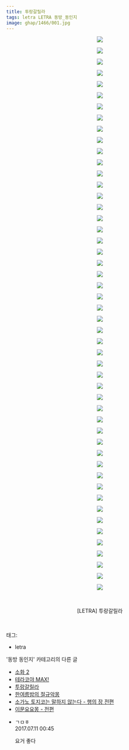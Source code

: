 ```yaml
---
title: 투랑갈릴라
tags: letra LETRA 동방_동인지
image: ghap/1466/001.jpg
---
```

<div class="article">
<p style="text-align: center; clear: none; float: none;"><img src="{{ site.nasurl }}/ghap/1466/001.jpg"/></p>
<p style="text-align: center; clear: none; float: none;"><img src="{{ site.nasurl }}/ghap/1466/002.jpg"/></p>
<p style="text-align: center; clear: none; float: none;"><img src="{{ site.nasurl }}/ghap/1466/003.jpg"/></p>
<p style="text-align: center; clear: none; float: none;"><img src="{{ site.nasurl }}/ghap/1466/004.jpg"/></p>
<p style="text-align: center; clear: none; float: none;"><img src="{{ site.nasurl }}/ghap/1466/005.jpg"/></p>
<p style="text-align: center; clear: none; float: none;"><img src="{{ site.nasurl }}/ghap/1466/006.jpg"/></p>
<p style="text-align: center; clear: none; float: none;"><img src="{{ site.nasurl }}/ghap/1466/007.jpg"/></p>
<p style="text-align: center; clear: none; float: none;"><img src="{{ site.nasurl }}/ghap/1466/008.jpg"/></p>
<p style="text-align: center; clear: none; float: none;"><img src="{{ site.nasurl }}/ghap/1466/009.jpg"/></p>
<p style="text-align: center; clear: none; float: none;"><img src="{{ site.nasurl }}/ghap/1466/010.jpg"/></p>
<p style="text-align: center; clear: none; float: none;"><img src="{{ site.nasurl }}/ghap/1466/011.jpg"/></p>
<p style="text-align: center; clear: none; float: none;"><img src="{{ site.nasurl }}/ghap/1466/012.jpg"/></p>
<p style="text-align: center; clear: none; float: none;"><img src="{{ site.nasurl }}/ghap/1466/013.jpg"/></p>
<p style="text-align: center; clear: none; float: none;"><img src="{{ site.nasurl }}/ghap/1466/014.jpg"/></p>
<p style="text-align: center; clear: none; float: none;"><img src="{{ site.nasurl }}/ghap/1466/015.jpg"/></p>
<p style="text-align: center; clear: none; float: none;"><img src="{{ site.nasurl }}/ghap/1466/016.jpg"/></p>
<p style="text-align: center; clear: none; float: none;"><img src="{{ site.nasurl }}/ghap/1466/017.jpg"/></p>
<p style="text-align: center; clear: none; float: none;"><img src="{{ site.nasurl }}/ghap/1466/018.jpg"/></p>
<p style="text-align: center; clear: none; float: none;"><img src="{{ site.nasurl }}/ghap/1466/019.jpg"/></p>
<p style="text-align: center; clear: none; float: none;"><img src="{{ site.nasurl }}/ghap/1466/020.jpg"/></p>
<p style="text-align: center; clear: none; float: none;"><img src="{{ site.nasurl }}/ghap/1466/021.jpg"/></p>
<p style="text-align: center; clear: none; float: none;"><img src="{{ site.nasurl }}/ghap/1466/022.jpg"/></p>
<p style="text-align: center; clear: none; float: none;"><img src="{{ site.nasurl }}/ghap/1466/023.jpg"/></p>
<p style="text-align: center; clear: none; float: none;"><img src="{{ site.nasurl }}/ghap/1466/024.jpg"/></p>
<p style="text-align: center; clear: none; float: none;"><img src="{{ site.nasurl }}/ghap/1466/025.jpg"/></p>
<p style="text-align: center; clear: none; float: none;"><img src="{{ site.nasurl }}/ghap/1466/026.jpg"/></p>
<p style="text-align: center; clear: none; float: none;"><img src="{{ site.nasurl }}/ghap/1466/027.jpg"/></p>
<p style="text-align: center; clear: none; float: none;"><img src="{{ site.nasurl }}/ghap/1466/028.jpg"/></p>
<p style="text-align: center; clear: none; float: none;"><img src="{{ site.nasurl }}/ghap/1466/029.jpg"/></p>
<p style="text-align: center; clear: none; float: none;"><img src="{{ site.nasurl }}/ghap/1466/030.jpg"/></p>
<p style="text-align: center; clear: none; float: none;"><img src="{{ site.nasurl }}/ghap/1466/031.jpg"/></p>
<p style="text-align: center; clear: none; float: none;"><img src="{{ site.nasurl }}/ghap/1466/032.jpg"/></p>
<p style="text-align: center; clear: none; float: none;"><img src="{{ site.nasurl }}/ghap/1466/033.jpg"/></p>
<p style="text-align: center; clear: none; float: none;"><img src="{{ site.nasurl }}/ghap/1466/034.jpg"/></p>
<p style="text-align: center; clear: none; float: none;"><img src="{{ site.nasurl }}/ghap/1466/035.jpg"/></p>
<p style="text-align: center; clear: none; float: none;"><img src="{{ site.nasurl }}/ghap/1466/036.jpg"/></p>
<p style="text-align: center; clear: none; float: none;"><img src="{{ site.nasurl }}/ghap/1466/037.jpg"/></p>
<p style="text-align: center; clear: none; float: none;"><img src="{{ site.nasurl }}/ghap/1466/038.jpg"/></p>
<p style="text-align: center; clear: none; float: none;"><img src="{{ site.nasurl }}/ghap/1466/039.jpg"/></p>
<p style="text-align: center; clear: none; float: none;"><img src="{{ site.nasurl }}/ghap/1466/040.jpg"/></p>
<p style="text-align: center; clear: none; float: none;"><img src="{{ site.nasurl }}/ghap/1466/041.jpg"/></p>
<p style="text-align: center; clear: none; float: none;"><img src="{{ site.nasurl }}/ghap/1466/042.jpg"/></p>
<p style="text-align: center; clear: none; float: none;"><img src="{{ site.nasurl }}/ghap/1466/043.jpg"/></p>
<p style="text-align: center; clear: none; float: none;"><img src="{{ site.nasurl }}/ghap/1466/044.jpg"/></p>
<p style="text-align: center; clear: none; float: none;"><img src="{{ site.nasurl }}/ghap/1466/045.jpg"/></p>
<p style="text-align: center; clear: none; float: none;"><img src="{{ site.nasurl }}/ghap/1466/046.jpg"/></p>
<p style="text-align: center; clear: none; float: none;"><img src="{{ site.nasurl }}/ghap/1466/047.jpg"/></p>
<p style="text-align: center; clear: none; float: none;"><img src="{{ site.nasurl }}/ghap/1466/048.jpg"/></p>
<p style="text-align: center; clear: none; float: none;"><img src="{{ site.nasurl }}/ghap/1466/049.jpg"/></p>
<p style="text-align: center; clear: none; float: none;"><img src="{{ site.nasurl }}/ghap/1466/050.jpg"/></p>
<p style="text-align: center; clear: none; float: none;"><br/></p>
<p style="text-align: center; clear: none; float: none;">[LETRA] 투랑갈릴라</p>
<p><br/></p>
</div><div class="tagTrail">
<p>태그: </p>
<ul>
<li>letra</li>
</ul>
</div><div class="another">
<p>'동방 동인지' 카테고리의 다른 글</p>
<ul>
<li><a href="/2016-08-10-ghap_1468">소화 2</a></li>
<li><a href="/2016-08-10-ghap_1467">테라코야 MAX!</a></li>
<li><a href="/2016-08-10-ghap_1466">투랑갈릴라</a></li>
<li><a href="/2016-08-10-ghap_1465">한여름밤의 절규악몽</a></li>
<li><a href="/2016-08-10-ghap_1464">소가노 토지코는 말하지 않는다 - 행의 장 전편</a></li>
<li><a href="/2016-08-10-ghap_1462">이문요요몽 - 전편</a></li>
</ul>
</div><div class="cb_module cb_fluid">
<div class="cb_wrt cb_profile">
<div class="comment">
<ul>
<li class="cb_thumb_off" id="comment15033346">
<div class="cb_comment_area">
<div class="cb_info_area">
<div class="cb_section">
<span class="cb_nick_name">ㄱㅁㅎ</span>
</div>
<div class="cb_section">
<span class="cb_date">2017.07.11 00:45 </span>
</div>
</div>
<div class="cb_dsc_comment">
<p class="cb_dsc">
											요거 좋다
										</p>
</div>
</div></li>
</ul>
</div>
</div><!-- commentList close -->
</div>